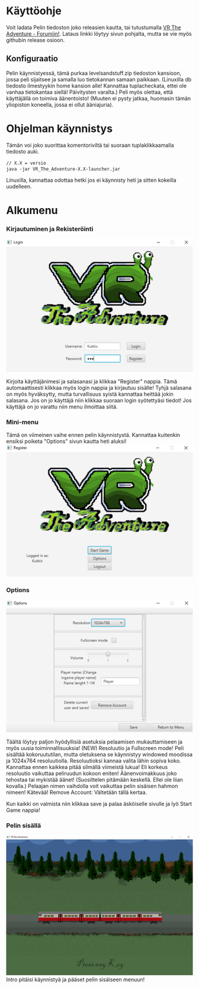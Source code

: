 # Käyttöohje
Voit ladata Pelin tiedoston joko releasien kautta, tai tutustumalla [VR The Adventure - Forumiin!](https://mirex-pelifoorumi.herokuapp.com).
Lataus linkki löytyy sivun pohjalta, mutta se vie myös githubin release osioon.


## Konfiguraatio
Pelin käynnistyessä, tämä purkaa levelsandstuff.zip tiedoston kansioon, jossa peli sijaitsee ja samalla luo tietokannan samaan paikkaan.
(Linuxilla db tiedosto ilmestyykin home kansion alle! Kannattaa tuplacheckata, ettei ole vanhaa tietokantaa siellä! Päivitysten varalta.)
Peli myös olettaa, että käyttäjällä on toimiva äänentoisto! (Muuten ei pysty jatkaa, huomasin tämän yliopiston koneella, jossa ei ollut ääniajuria).

# Ohjelman käynnistys
Tämän voi joko suorittaa komentoriviltä tai suoraan tuplaklikkaamalla tiedosto auki.
```
// X.X = versio
java -jar VR_The_Adventure-X.X-launcher.jar
```
Linuxilla, kannattaa odottaa hetki jos ei käynnisty heti ja sitten kokeilla uudelleen.

# Alkumenu
### Kirjautuminen ja Rekisteröinti
![A-1](https://raw.githubusercontent.com/Mirex97/2D-Scroller-otm-harjoitustyo/master/dokumentointi/kuvat/A-1.PNG)

Kirjoita käyttäjänimesi ja salasanasi ja klikkaa "Register" nappia. 
Tämä automaattisesti klikkaa myös login nappia ja kirjautuu sisälle!
Tyhjä salasana on myös hyväksytty, mutta turvallisuus syistä kannattaa heittää jokin salasana.
Jos on jo käyttäjä niin klikkaa suoraan login syötettyäsi tiedot!
Jos käyttäjä on jo varattu niin menu ilmoittaa siitä.

### Mini-menu
Tämä on viimeinen vaihe ennen pelin käynnistystä.
Kannattaa kuitenkin ensiksi poiketa "Options" sivun kautta heti aluksi!
![A-2](https://raw.githubusercontent.com/Mirex97/2D-Scroller-otm-harjoitustyo/master/dokumentointi/kuvat/A-2.PNG)

### Options
![A-3](https://raw.githubusercontent.com/Mirex97/2D-Scroller-otm-harjoitustyo/master/dokumentointi/kuvat/A-3.PNG)

Täältä löytyy paljon hyödyllisiä asetuksia pelaamisen mukauttamiseen ja myös uusia toiminnallisuuksia!
(NEW) Resoluutio ja Fullscreen mode!
Peli sisältää kokoruututilan, mutta oletuksena se käynnistyy windowed moodissa ja 1024x764 resoluutiolla.
Resoluutioksi kannaa valita lähin sopiva koko. Kannattaa ennen kaikkea pitää silmällä viimeistä lukua! Eli korkeus resoluutio vaikuttaa peliruudun kokoon eniten!
Äänenvoimakkuus joko tehostaa tai mykistää äänet! (Suosittelen pitämään keskellä. Ellei ole liian kovalla.) 
Pelaajan nimen vaihdolla voit vaikuttaa pelin sisäisen hahmon nimeen! Kätevää!
Remove Account: Vältetään tällä kertaa.

Kun kaikki on valmista niin klikkaa save ja palaa äsköiselle sivulle ja lyö Start Game nappia!

### Pelin sisällä
![A-4](https://raw.githubusercontent.com/Mirex97/2D-Scroller-otm-harjoitustyo/master/dokumentointi/kuvat/A-4.PNG)
Intro pitäisi käynnistyä ja pääset pelin sisäiseen menuun!

